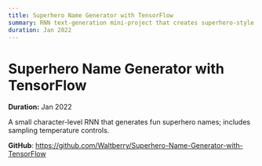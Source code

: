 ```yaml
---
title: Superhero Name Generator with TensorFlow
summary: RNN text-generation mini-project that creates superhero-style names.
duration: Jan 2022
---
```


# Superhero Name Generator with TensorFlow

**Duration:** Jan 2022

A small character-level RNN that generates fun superhero names; includes sampling temperature controls.

**GitHub**: <https://github.com/Waltberry/Superhero-Name-Generator-with-TensorFlow>

